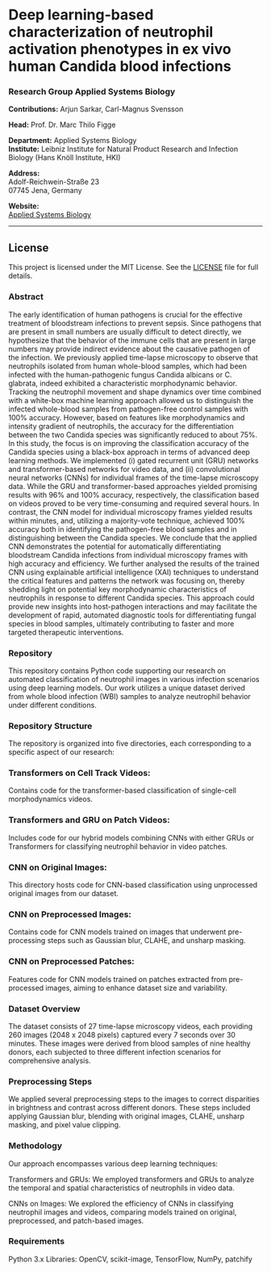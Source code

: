 # Deep learning-based characterization of neutrophil activation phenotypes in ex vivo human Candida blood infections

### Research Group Applied Systems Biology

**Contributions:** Arjun Sarkar, Carl-Magnus Svensson

**Head:** Prof. Dr. Marc Thilo Figge

**Department:** Applied Systems Biology  
**Institute:** Leibniz Institute for Natural Product Research and Infection Biology (Hans Knöll Institute, HKI)

**Address:**  
Adolf-Reichwein-Straße 23  
07745 Jena, Germany

**Website:**  
[Applied Systems Biology](https://www.leibniz-hki.de/en/applied-systems-biology.html)

---

## License

This project is licensed under the MIT License. See the [LICENSE](LICENSE) file for full details.

### Abstract
The early identification of human pathogens is crucial for the effective treatment of bloodstream infections to prevent sepsis. Since pathogens that are present in small numbers are usually difficult to detect directly, we hypothesize that the behavior of the immune cells that are present in large numbers may provide indirect evidence about the causative pathogen of the infection. We previously applied time-lapse microscopy to observe that neutrophils isolated from human whole-blood samples, which had been infected with the human-pathogenic fungus Candida albicans or C. glabrata, indeed exhibited a characteristic morphodynamic behavior. Tracking the neutrophil movement and shape dynamics over time combined with a white-box machine learning approach allowed us to distinguish the infected whole-blood samples from pathogen-free control samples with 100% accuracy. However, based on features like morphodynamics and intensity gradient of neutrophils, the accuracy for the differentiation between the two Candida species was significantly reduced to about 75%. In this study, the focus is on improving the classification accuracy of the Candida species using a black-box approach in terms of advanced deep learning methods. We implemented (i) gated recurrent unit (GRU) networks and transformer-based networks for video data, and (ii) convolutional neural networks (CNNs) for individual frames of the time-lapse microscopy data. While the GRU and transformer-based approaches yielded promising results with 96% and 100% accuracy, respectively, the classification based on videos proved to be very time-consuming and required several hours. In contrast, the CNN model for individual microscopy frames yielded results within minutes, and, utilizing a majority-vote technique, achieved 100% accuracy both in identifying the pathogen-free blood samples and in distinguishing between the Candida species. We conclude that the applied CNN demonstrates the potential for automatically differentiating bloodstream Candida infections from individual microscopy frames with high accuracy and efficiency. We further analysed the results of the trained CNN using explainable artificial intelligence (XAI) techniques to understand the critical features and patterns the network was focusing on, thereby shedding light on potential key morphodynamic characteristics of neutrophils in response to different Candida species. This approach could provide new insights into host-pathogen interactions and may facilitate the development of rapid, automated diagnostic tools for differentiating fungal species in blood samples, ultimately contributing to faster and more targeted therapeutic interventions.

### Repository

This repository contains Python code supporting our research on automated classification of neutrophil images in various infection scenarios using deep learning models. Our work utilizes a unique dataset derived from whole blood infection (WBI) samples to analyze neutrophil behavior under different conditions.

### Repository Structure
The repository is organized into five directories, each corresponding to a specific aspect of our research:

### Transformers on Cell Track Videos: 
Contains code for the transformer-based classification of single-cell morphodynamics videos.

### Transformers and GRU on Patch Videos: 
Includes code for our hybrid models combining CNNs with either GRUs or Transformers for classifying neutrophil behavior in video patches.

### CNN on Original Images: 
This directory hosts code for CNN-based classification using unprocessed original images from our dataset.

### CNN on Preprocessed Images: 
Contains code for CNN models trained on images that underwent pre-processing steps such as Gaussian blur, CLAHE, and unsharp masking.

### CNN on Preprocessed Patches: 
Features code for CNN models trained on patches extracted from pre-processed images, aiming to enhance dataset size and variability.

### Dataset Overview
The dataset consists of 27 time-lapse microscopy videos, each providing 260 images (2048 x 2048 pixels) captured every 7 seconds over 30 minutes. These images were derived from blood samples of nine healthy donors, each subjected to three different infection scenarios for comprehensive analysis.

### Preprocessing Steps
We applied several preprocessing steps to the images to correct disparities in brightness and contrast across different donors. These steps included applying Gaussian blur, blending with original images, CLAHE, unsharp masking, and pixel value clipping.

### Methodology
Our approach encompasses various deep learning techniques:

Transformers and GRUs: We employed transformers and GRUs to analyze the temporal and spatial characteristics of neutrophils in video data.

CNNs on Images: We explored the efficiency of CNNs in classifying neutrophil images and videos, comparing models trained on original, preprocessed, and patch-based images.

### Requirements
Python 3.x
Libraries: OpenCV, scikit-image, TensorFlow, NumPy, patchify

